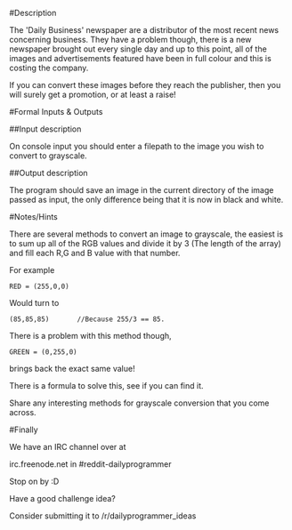 #Description

The 'Daily Business' newspaper are a distributor of the most recent news concerning business. They have a problem though, there is a new newspaper brought out every single day and up to this point, all of the images and advertisements featured have been in full colour and this is costing the company.

If you can convert these images before they reach the publisher, then you will surely get a promotion, or at least a raise!

#Formal Inputs & Outputs

##Input description

On console input you should enter a filepath to the image you wish to convert to grayscale.

##Output description

The program should save an image in the current directory of the image passed as input, the only difference being that it is now in black and white.

#Notes/Hints

There are several methods to convert an image to grayscale, the easiest is to sum up all of the RGB values and divide it by 3 (The length of the array) and fill each R,G and B value with that number.

For example


    RED = (255,0,0)


Would turn to

    (85,85,85)       //Because 255/3 == 85.

There is a problem with this method though,

    GREEN = (0,255,0)

brings back the exact same value!

There is a formula to solve this, see if you can find it.


Share any interesting methods for grayscale conversion that you come across.


#Finally

We have an IRC channel over at 


irc.freenode.net in #reddit-dailyprogrammer


Stop on by :D


Have a good challenge idea?

Consider submitting it to /r/dailyprogrammer_ideas